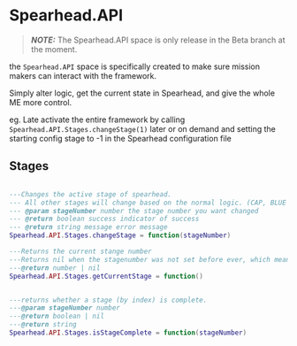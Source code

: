 
# Spearhead.API

> **_NOTE:_** The Spearhead.API space is only release in the Beta branch at the moment.

the `Spearhead.API` space is specifically created to make sure mission makers can interact with the framework. 

Simply alter logic, get the current state in Spearhead, and give the whole ME more control. 

eg. Late activate the entire framework by calling `Spearhead.API.Stages.changeStage(1)` later or on demand and setting the starting config stage to -1 in the Spearhead configuration file

## Stages

```lua

---Changes the active stage of spearhead.
--- All other stages will change based on the normal logic. (CAP, BLUE etc.)
--- @param stageNumber number the stage number you want changed
--- @return boolean success indicator of success
--- @return string message error message
Spearhead.API.Stages.changeStage = function(stageNumber) 

---Returns the current stange number
---Returns nil when the stagenumber was not set before ever, which means Spearhead was not started.
---@return number | nil
Spearhead.API.Stages.getCurrentStage = function()


---returns whether a stage (by index) is complete. 
---@param stageNumber number
---@return boolean | nil
---@return string 
Spearhead.API.Stages.isStageComplete = function(stageNumber)

```



